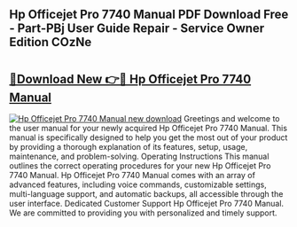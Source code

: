 ## Hp Officejet Pro 7740 Manual PDF Download Free - Part-PBj User Guide Repair - Service Owner Edition COzNe

# <h2><a href="http://bc39561.oget.top/?id=Hp+Officejet+Pro+7740+Manual">🔗Download New 👉🔴 Hp Officejet Pro 7740 Manual</a></h2>

[![Hp Officejet Pro 7740 Manual new download](https://i.imgur.com/5g1atiW.png)](http://bc39561.oget.top/?id=Hp+Officejet+Pro+7740+Manual)
Greetings and welcome to the user manual for your newly acquired Hp Officejet Pro 7740 Manual. This manual is specifically designed to help you get the most out of your product by providing a thorough explanation of its features, setup, usage, maintenance, and problem-solving. Operating Instructions This manual outlines the correct operating procedures for your new Hp Officejet Pro 7740 Manual. Hp Officejet Pro 7740 Manual comes with an array of advanced features, including voice commands, customizable settings, multi-language support, and automatic backups, all accessible through the user interface. Dedicated Customer Support Hp Officejet Pro 7740 Manual. We are committed to providing you with personalized and timely support.
